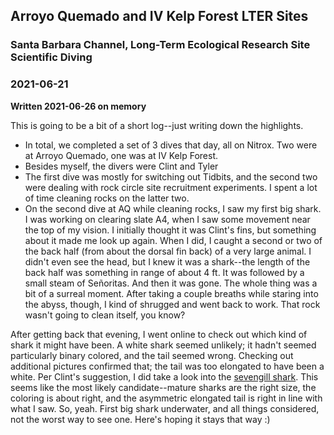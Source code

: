 ## Arroyo Quemado and IV Kelp Forest LTER Sites
### Santa Barbara Channel, Long-Term Ecological Research Site Scientific Diving
### 2021-06-21
**Written 2021-06-26 on memory**

This is going to be a bit of a short log--just writing down the highlights. 

- In total, we completed a set of 3 dives that day, all on Nitrox. Two were at Arroyo Quemado, one was at IV Kelp Forest. 
- Besides myself, the divers were Clint and Tyler
- The first dive was mostly for switching out Tidbits, and the second two were dealing with rock circle site recruitment experiments. I spent a lot of time cleaning rocks on the latter two. 
- On the second dive at AQ while cleaning rocks, I saw my first big shark. I was working on clearing slate A4, when I saw some movement near the top of my vision. I initially thought it was Clint's fins, but something about it made me look up again. When I did, I caught a second or two of the back half (from about the dorsal fin back) of a very large animal. I didn't even see the head, but I knew it was a shark--the length of the back half was something in range of about 4 ft. It was followed by a small steam of Señoritas. And then it was gone. The whole thing was a bit of a surreal moment. After taking a couple breaths while staring into the abyss, though, I kind of shrugged and went back to work. That rock wasn't going to clean itself, you know? 

After getting back that evening, I went online to check out which kind of shark it might have been. A white shark seemed unlikely; it hadn't seemed particularly binary colored, and the tail seemed wrong. Checking out additional pictures confirmed that; the tail was too elongated to have been a white. Per Clint's suggestion, I did take a look into the [sevengill shark](https://en.wikipedia.org/wiki/Broadnose_sevengill_shark). This seems like the most likely candidate--mature sharks are the right size, the coloring is about right, and the asymmetric elongated tail is right in line with what I saw. So, yeah. First big shark underwater, and all things considered, not the worst way to see one. Here's hoping it stays that way :)